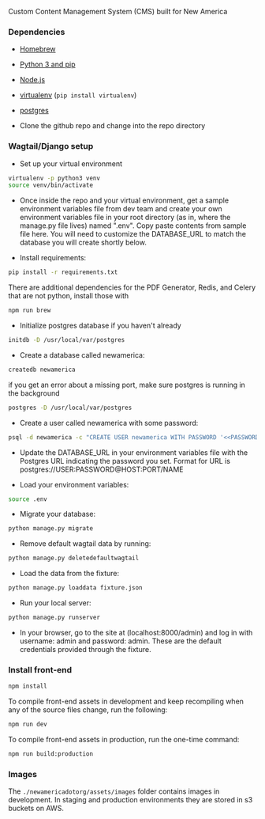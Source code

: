 Custom Content Management System (CMS) built for New America

### Dependencies

- [Homebrew](http://brew.sh/)
- [Python 3 and pip](https://docs.python-guide.org/starting/install3/osx/)
- [Node.js](https://medium.com/@kkostov/how-to-install-node-and-npm-on-macos-using-homebrew-708e2c3877bd)
- [virtualenv](http://virtualenvwrapper.readthedocs.org/en/latest/index.html) (`pip install virtualenv`)
- [postgres](http://exponential.io/blog/2015/02/21/install-postgresql-on-mac-os-x-via-brew/)

- Clone the github repo and change into the repo directory

### Wagtail/Django setup

- Set up your virtual environment
```bash
virtualenv -p python3 venv
source venv/bin/activate
```

- Once inside the repo and your virtual environment, get a sample environment variables file from dev team and create your own environment variables file in your root directory (as in, where the manage.py file lives) named ".env". Copy paste contents from sample file here. You will need to customize the DATABASE_URL to match the database you will create shortly below.

- Install requirements:

```bash
pip install -r requirements.txt
```

There are additional dependencies for the PDF Generator, Redis, and Celery that are not python, install those with
```bash
npm run brew
```

- Initialize postgres database if you haven't already

```bash
initdb -D /usr/local/var/postgres
```

- Create a database called newamerica:
```bash
createdb newamerica
```
if you get an error about a missing port, make sure postgres is running in the background
```bash
postgres -D /usr/local/var/postgres
```

- Create a user called newamerica with some password:
```bash
psql -d newamerica -c "CREATE USER newamerica WITH PASSWORD '<<PASSWORD>>';"
```

- Update the DATABASE_URL in your environment variables file with the Postgres URL indicating the password you set. Format for URL is postgres://USER:PASSWORD@HOST:PORT/NAME

- Load your environment variables:
```bash
source .env
```

- Migrate your database:
```bash
python manage.py migrate
```

- Remove default wagtail data by running:
```bash
python manage.py deletedefaultwagtail
```

- Load the data from the fixture:
```bash
python manage.py loaddata fixture.json
```

- Run your local server:
```bash
python manage.py runserver
```

- In your browser, go to the site at (localhost:8000/admin) and log in with username: admin and password: admin. These are the default credentials provided through the fixture.


### Install front-end

```bash
npm install
```

To compile front-end assets in development and keep recompiling when any of the source files change, run the following:

```bash
npm run dev
```

To compile front-end assets in production, run the one-time command:

```bash
npm run build:production
```

### Images

The ``./newamericadotorg/assets/images`` folder contains images in development. In staging and production environments they are stored in s3 buckets on AWS.

